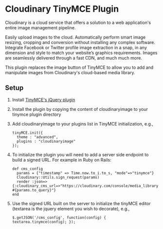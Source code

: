 Cloudinary TinyMCE Plugin
=========================

Cloudinary is a cloud service that offers a solution to a web application's entire image management pipeline.

Easily upload images to the cloud. Automatically perform smart image resizing, cropping and conversion without installing any complex software. Integrate Facebook or Twitter profile image extraction in a snap, in any dimension and style to match your website’s graphics requirements. Images are seamlessly delivered through a fast CDN, and much much more.

This plugin replaces the image button of TinyMCE to allow you to add and manipulate images from Cloudinary's cloud-based media library.

## Setup

1. Install [TinyMCE's jQuery plugin](http://www.tinymce.com/wiki.php/TinyMCE3x:jQuery_Plugin)

2. Install the plugin by copying the content of cloudinaryimage to your tinymce plugin directory

3. Add cloudinaryimage to your plugins list in TinyMCE initialization, e.g.,
    ```
    tinyMCE.init({
      theme : "advanced",
      plugins : "cloudinaryimage"
    });
    ```

4. To initialize the plugin you will need to add a server side endpoint to build a signed URL. For example in Ruby on Rails:
    ```
    def cms_config
      params = {"timestamp" => Time.now.to_i.to_s, "mode"=>"tinymce"}
      Cloudinary::Utils.sign_request(params)
      render :json=>{:cloudinary_cms_url=>"https://cloudinary.com/console/media_library/cms?#{params.to_query}"}
    end
    ```

5. Use the signed URL built on the server to initialize the tinyMCE editor (textarea is the jquery element you wish to decorate), e.g.,
    ```
    $.getJSON('/cms_config', function(config) { textarea.tinymce(config); });
    ```

